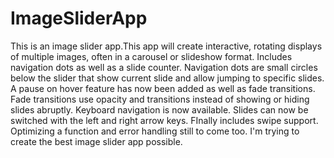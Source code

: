 # ImageSliderApp
This is an image slider app.This app will create interactive, rotating displays of multiple images, often in a carousel or slideshow format. Includes navigation dots as well as a slide counter. Navigation dots are small circles below the slider that show current slide and allow jumping to specific slides. A pause on hover feature has now been added as well as fade transitions. Fade transitions use opacity and transitions instead of showing or hiding slides abruptly. Keyboard navigation is now available. Slides can now be switched with the left and right arrow keys. FInally includes swipe support. Optimizing a function and error handling still to come too. I'm trying to create the best image slider app possible. 
